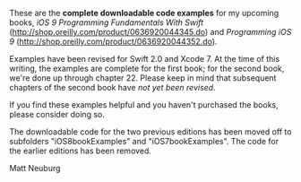 
These are the **complete downloadable code examples** for my upcoming books, _iOS 9 Programming Fundamentals With Swift_ (<http://shop.oreilly.com/product/0636920044345.do>) and _Programming iOS 9_ (<http://shop.oreilly.com/product/0636920044352.do>).

Examples have been revised for Swift 2.0 and Xcode 7. At the time of this writing, the examples are complete for the first book; for the second book, we're done up through chapter 22. Please keep in mind that subsequent chapters of the second book have _not yet been revised_.

If you find these examples helpful and you haven't purchased the books, please consider doing so.

The downloadable code for the two previous editions has been moved off to subfolders "iOS8bookExamples" and "iOS7bookExamples". The code for the earlier editions has been removed.

Matt Neuburg

